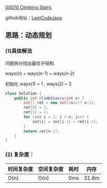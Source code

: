 [00070 Climbing Stairs ](https://leetcode.com/problems/climbing-stairs/)

github地址：[LeetCodeJava](https://github.com/binggouxsm/LeetCodeJava)

## 思路：动态规划

### (1)具体解法

问题拆分找出最优子结构

ways(n) = ways(n-1) + ways(n-2)

初始化 ways(1) = 1 , ways(2) = 2

```java
class Solution {
    public int climbStairs(int n) {
        int[] ret = new int[(n>2)? n:2];
        ret[0] = 1;
        ret[1] = 2;
        for (int i = 2; i < n; i++) {
            ret[i] = ret[i-1] + ret[i-2];
        }
        return ret[n-1];
    }
}
```

### (2) 复杂度：

时间复杂度| 空间复杂度 | 耗时 | 内存
--- | --- | --- | ---
O(n) | O(n) | 0ms | 31.6m